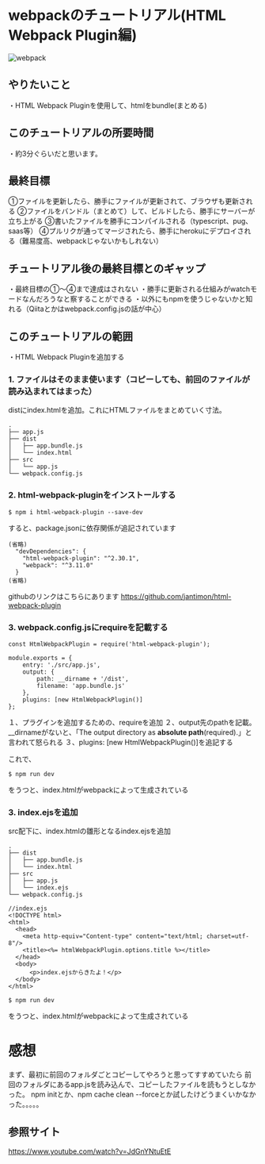 # webpackのチュートリアル(HTML Webpack Plugin編)
![webpack](https://webpack.js.org/cd0bb358c45b584743d8ce4991777c42.svg "webpack")

## やりたいこと
・HTML Webpack Pluginを使用して、htmlをbundle(まとめる)

## このチュートリアルの所要時間
・約3分ぐらいだと思います。

## 最終目標
①ファイルを更新したら、勝手にファイルが更新されて、ブラウザも更新される
②ファイルをバンドル（まとめて）して、ビルドしたら、勝手にサーバーが立ち上がる
③書いたファイルを勝手にコンパイルされる（typescript、pug、saas等）
④プルリクが通ってマージされたら、勝手にherokuにデプロイされる（難易度高、webpackじゃないかもしれない）

## チュートリアル後の最終目標とのギャップ
・最終目標の①〜④まで達成はされない
・勝手に更新される仕組みがwatchモードなんだろうなと察することができる
・以外にもnpmを使うじゃないかと知れる（Qiitaとかはwebpack.config.jsの話が中心）

## このチュートリアルの範囲
・HTML Webpack Pluginを追加する

### 1. ファイルはそのまま使います（コピーしても、前回のファイルが読み込まれてはまった）

distにindex.htmlを追加。これにHTMLファイルをまとめていく寸法。

~~~
.
├── app.js
├── dist
│   ├── app.bundle.js
│   └── index.html
├── src
│   └── app.js
└── webpack.config.js
~~~

### 2. html-webpack-pluginをインストールする

~~~
$ npm i html-webpack-plugin --save-dev
~~~

すると、package.jsonに依存関係が追記されています

~~~
(省略)
  "devDependencies": {
    "html-webpack-plugin": "^2.30.1",
    "webpack": "^3.11.0"
  }
(省略)
~~~

githubのリンクはこちらにあります
<https://github.com/jantimon/html-webpack-plugin>

### 3. webpack.config.jsにrequireを記載する

~~~
const HtmlWebpackPlugin = require('html-webpack-plugin');

module.exports = {
    entry: './src/app.js',
    output: {
        path: __dirname + '/dist',
        filename: 'app.bundle.js'
    },
    plugins: [new HtmlWebpackPlugin()]
};
~~~

１、プラグインを追加するための、requireを追加
２、output先のpathを記載。__dirnameがないと、「The output directory as **absolute path**(required).」と言われて怒られる
３、plugins: [new HtmlWebpackPlugin()]を追記する

これで、
~~~
$ npm run dev
~~~

をうつと、index.htmlがwebpackによって生成されている

### 3. index.ejsを追加

src配下に、index.htmlの雛形となるindex.ejsを追加
~~~
.
├── dist
│   ├── app.bundle.js
│   └── index.html
├── src
│   ├── app.js
│   └── index.ejs
└── webpack.config.js
~~~

~~~
//index.ejs
<!DOCTYPE html>
<html>
  <head>
    <meta http-equiv="Content-type" content="text/html; charset=utf-8"/>
    <title><%= htmlWebpackPlugin.options.title %></title>
  </head>
  <body>
      <p>index.ejsからきたよ！</p>
  </body>
</html>
~~~

~~~
$ npm run dev
~~~

をうつと、index.htmlがwebpackによって生成されている

# 感想
まず、最初に前回のフォルダごとコピーしてやろうと思ってすすめていたら
前回のフォルダにあるapp.jsを読み込んで、コピーしたファイルを読もうとしなかった。
npm initとか、npm cache clean --forceとか試したけどうまくいかなかった。。。。。

## 参照サイト
<https://www.youtube.com/watch?v=JdGnYNtuEtE>
